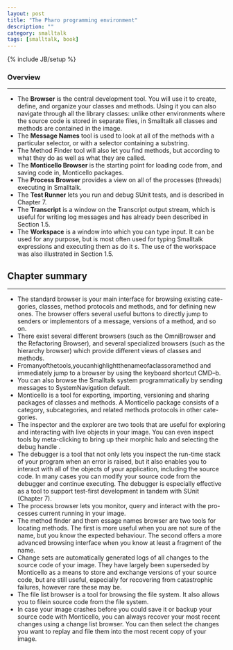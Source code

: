 ```yaml
---
layout: post
title: "The Pharo programming environment"
description: ""
category: smalltalk
tags: [smalltalk, book]
---
```

{% include JB/setup %}

### Overview
---

* The **Browser** is the central development tool. You will use it to create, define, and organize your classes and methods. Using it you can also navigate through all the library classes: unlike other environments where the source code is stored in separate files, in Smalltalk all classes and methods are contained in the image.
* The **Message Names** tool is used to look at all of the methods with a particular selector, or with a selector containing a substring.
* The Method Finder tool will also let you find methods, but according to what they do as well as what they are called.
* The **Monticello Browser** is the starting point for loading code from, and saving code in, Monticello packages.
* The **Process Browser** provides a view on all of the processes (threads) executing in Smalltalk.
* The **Test Runner** lets you run and debug SUnit tests, and is described in Chapter 7.
* The **Transcript** is a window on the Transcript output stream, which is useful for writing log messages and has already been described in Section 1.5.
* The **Workspace** is a window into which you can type input. It can be used for any purpose, but is most often used for typing Smalltalk expressions and executing them as do it s. The use of the workspace was also illustrated in Section 1.5.

## Chapter summary
---

* The standard browser is your main interface for browsing existing cate- gories, classes, method protocols and methods, and for defining new ones. The browser offers several useful buttons to directly jump to senders or implementors of a message, versions of a method, and so on.
* There exist several different browsers (such as the OmniBrowser and the Refactoring Browser), and several specialized browsers (such as the hierarchy browser) which provide different views of classes and methods.
* Fromanyofthetools,youcanhighlightthenameofaclassoramethod and immediately jump to a browser by using the keyboard shortcut CMD–b.
* You can also browse the Smalltalk system programmatically by sending messages to SystemNavigation default.
* Monticello is a tool for exporting, importing, versioning and sharing packages of classes and methods. A Monticello package consists of a category, subcategories, and related methods protocols in other cate- gories.
* The inspector and the explorer are two tools that are useful for exploring and interacting with live objects in your image. You can even inspect tools by meta-clicking to bring up their morphic halo and selecting the debug handle .
* The debugger is a tool that not only lets you inspect the run-time stack of your program when an error is raised, but it also enables you to interact with all of the objects of your application, including the source code. In many cases you can modify your source code from the debugger and continue executing. The debugger is especially effective as a tool to support test-first development in tandem with SUnit (Chapter 7).
* The process browser lets you monitor, query and interact with the pro- cesses current running in your image.
* The method finder and them essage names browser are two tools for locating methods. The first is more useful when you are not sure of the name, but you know the expected behaviour. The second offers a more advanced browsing interface when you know at least a fragment of the name.
* Change sets are automatically generated logs of all changes to the source code of your image. They have largely been superseded by Monticello as a means to store and exchange versions of your source code, but are still useful, especially for recovering from catastrophic failures, however rare these may be.
* The file list browser is a tool for browsing the file system. It also allows you to filein source code from the file system.
* In case your image crashes before you could save it or backup your source code with Monticello, you can always recover your most recent changes using a change list browser. You can then select the changes you want to replay and file them into the most recent copy of your image.
